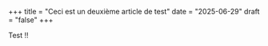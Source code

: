 +++
title = "Ceci est un deuxième article de test"
date = "2025-06-29"
draft = "false"
+++


Test !!

